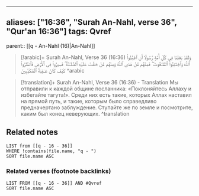 
---
aliases: ["16:36", "Surah An-Nahl, verse 36", "Qur'an 16:36"]
tags: Qvref
---

parent:: [[q - An-Nahl (16)|An-Nahl]]

> [!arabic]+ Surah An-Nahl, Verse 36 (16:36)
> <span class="quran-arabic">وَلَقَدْ بَعَثْنَا فِى كُلِّ أُمَّةٍ رَّسُولًا أَنِ ٱعْبُدُوا۟ ٱللَّهَ وَٱجْتَنِبُوا۟ ٱلطَّـٰغُوتَ ۖ فَمِنْهُم مَّنْ هَدَى ٱللَّهُ وَمِنْهُم مَّنْ حَقَّتْ عَلَيْهِ ٱلضَّلَـٰلَةُ ۚ فَسِيرُوا۟ فِى ٱلْأَرْضِ فَٱنظُرُوا۟ كَيْفَ كَانَ عَـٰقِبَةُ ٱلْمُكَذِّبِينَ</span>
^arabic

> [!translation]+ Surah An-Nahl, Verse 36 (16:36) - Translation
> Мы отправили к каждой общине посланника: «Поклоняйтесь Аллаху и избегайте тагута!». Среди них есть такие, которых Аллах наставил на прямой путь, и такие, которым было справедливо предначертано заблуждение. Ступайте же по земле и посмотрите, каким был конец неверующих.
^translation



## Related notes
```dataview
LIST from [[q - 16 - 36]]
WHERE !contains(file.name, "q - ")
SORT file.name ASC
```

### Related verses (footnote backlinks)
```dataview
LIST FROM [[q - 16 - 36]] AND #Qvref
SORT file.name ASC
```

